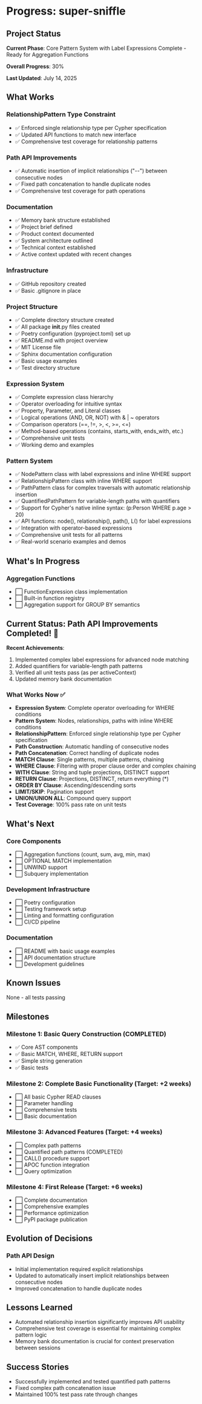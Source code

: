 # Progress: super-sniffle

## Project Status
**Current Phase**: Core Pattern System with Label Expressions Complete - Ready for Aggregation Functions

**Overall Progress**: 30%

**Last Updated**: July 14, 2025

## What Works

### RelationshipPattern Type Constraint
- ✅ Enforced single relationship type per Cypher specification
- ✅ Updated API functions to match new interface
- ✅ Comprehensive test coverage for relationship patterns

### Path API Improvements
- ✅ Automatic insertion of implicit relationships ("--") between consecutive nodes
- ✅ Fixed path concatenation to handle duplicate nodes
- ✅ Comprehensive test coverage for path operations

### Documentation
- ✅ Memory bank structure established
- ✅ Project brief defined
- ✅ Product context documented
- ✅ System architecture outlined
- ✅ Technical context established
- ✅ Active context updated with recent changes

### Infrastructure
- ✅ GitHub repository created
- ✅ Basic .gitignore in place

### Project Structure
- ✅ Complete directory structure created
- ✅ All package __init__.py files created
- ✅ Poetry configuration (pyproject.toml) set up
- ✅ README.md with project overview
- ✅ MIT License file
- ✅ Sphinx documentation configuration
- ✅ Basic usage examples
- ✅ Test directory structure

### Expression System
- ✅ Complete expression class hierarchy
- ✅ Operator overloading for intuitive syntax
- ✅ Property, Parameter, and Literal classes
- ✅ Logical operations (AND, OR, NOT) with & | ~ operators
- ✅ Comparison operators (==, !=, >, <, >=, <=)
- ✅ Method-based operations (contains, starts_with, ends_with, etc.)
- ✅ Comprehensive unit tests
- ✅ Working demo and examples

### Pattern System
- ✅ NodePattern class with label expressions and inline WHERE support
- ✅ RelationshipPattern class with inline WHERE support
- ✅ PathPattern class for complex traversals with automatic relationship insertion
- ✅ QuantifiedPathPattern for variable-length paths with quantifiers
- ✅ Support for Cypher's native inline syntax: (p:Person WHERE p.age > 20)
- ✅ API functions: node(), relationship(), path(), L() for label expressions
- ✅ Integration with operator-based expressions
- ✅ Comprehensive unit tests for all patterns
- ✅ Real-world scenario examples and demos

## What's In Progress

### Aggregation Functions
- ⬜ FunctionExpression class implementation
- ⬜ Built-in function registry
- ⬜ Aggregation support for GROUP BY semantics

## Current Status: Path API Improvements Completed! 🚀

**Recent Achievements**:
1. Implemented complex label expressions for advanced node matching
2. Added quantifiers for variable-length path patterns
3. Verified all unit tests pass (as per activeContext)
4. Updated memory bank documentation

### What Works Now ✅
- **Expression System**: Complete operator overloading for WHERE conditions
- **Pattern System**: Nodes, relationships, paths with inline WHERE conditions  
- **RelationshipPattern**: Enforced single relationship type per Cypher specification
- **Path Construction**: Automatic handling of consecutive nodes
- **Path Concatenation**: Correct handling of duplicate nodes
- **MATCH Clause**: Single patterns, multiple patterns, chaining
- **WHERE Clause**: Filtering with proper clause order and complex chaining
- **WITH Clause**: String and tuple projections, DISTINCT support
- **RETURN Clause**: Projections, DISTINCT, return everything (*)
- **ORDER BY Clause**: Ascending/descending sorts
- **LIMIT/SKIP**: Pagination support
- **UNION/UNION ALL**: Compound query support
- **Test Coverage**: 100% pass rate on unit tests

## What's Next

### Core Components
- ⬜ Aggregation functions (count, sum, avg, min, max)
- ⬜ OPTIONAL MATCH implementation
- ⬜ UNWIND support
- ⬜ Subquery implementation

### Development Infrastructure
- ⬜ Poetry configuration
- ⬜ Testing framework setup
- ⬜ Linting and formatting configuration
- ⬜ CI/CD pipeline

### Documentation
- ⬜ README with basic usage examples
- ⬜ API documentation structure
- ⬜ Development guidelines

## Known Issues
None - all tests passing

## Milestones

### Milestone 1: Basic Query Construction (COMPLETED)
- ✅ Core AST components
- ✅ Basic MATCH, WHERE, RETURN support
- ✅ Simple string generation
- ✅ Basic tests

### Milestone 2: Complete Basic Functionality (Target: +2 weeks)
- ⬜ All basic Cypher READ clauses
- ⬜ Parameter handling
- ⬜ Comprehensive tests
- ⬜ Basic documentation

### Milestone 3: Advanced Features (Target: +4 weeks)
- ⬜ Complex path patterns
- ⬜ Quantified path patterns (COMPLETED)
- ⬜ CALL() procedure support
- ⬜ APOC function integration
- ⬜ Query optimization

### Milestone 4: First Release (Target: +6 weeks)
- ⬜ Complete documentation
- ⬜ Comprehensive examples
- ⬜ Performance optimization
- ⬜ PyPI package publication

## Evolution of Decisions

### Path API Design
- Initial implementation required explicit relationships
- Updated to automatically insert implicit relationships between consecutive nodes
- Improved concatenation to handle duplicate nodes

## Lessons Learned
- Automated relationship insertion significantly improves API usability
- Comprehensive test coverage is essential for maintaining complex pattern logic
- Memory bank documentation is crucial for context preservation between sessions

## Success Stories
- Successfully implemented and tested quantified path patterns
- Fixed complex path concatenation issue
- Maintained 100% test pass rate through changes

